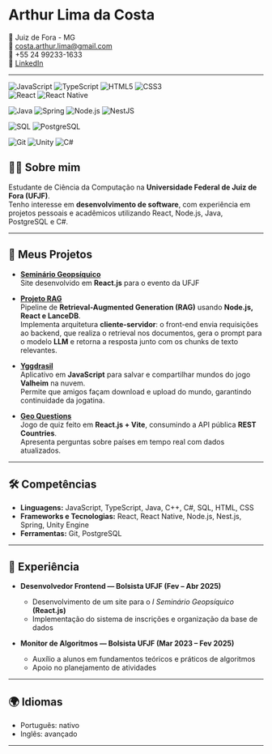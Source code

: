 # Arthur Lima da Costa

📍 Juiz de Fora - MG  
📧 costa.arthur.lima@gmail.com  
📱 +55 24 99233-1633  
🔗 [LinkedIn](https://www.linkedin.com/in/arthur-lima-da-costa-680790213/)

---
![JavaScript](https://img.shields.io/badge/JavaScript-F7DF1E?style=for-the-badge&logo=javascript&logoColor=black)
![TypeScript](https://img.shields.io/badge/TypeScript-3178C6?style=for-the-badge&logo=typescript&logoColor=white)
![HTML5](https://img.shields.io/badge/HTML5-E34F26?style=for-the-badge&logo=html5&logoColor=white)
![CSS3](https://img.shields.io/badge/CSS3-1572B6?style=for-the-badge&logo=css3&logoColor=white)  
![React](https://img.shields.io/badge/React-20232A?style=for-the-badge&logo=react&logoColor=61DAFB)
![React Native](https://img.shields.io/badge/React_Native-20232A?style=for-the-badge&logo=react&logoColor=61DAFB)

![Java](https://img.shields.io/badge/Java-ED8B00?style=for-the-badge&logo=openjdk&logoColor=white)
![Spring](https://img.shields.io/badge/Spring-6DB33F?style=for-the-badge&logo=spring&logoColor=white)
![Node.js](https://img.shields.io/badge/Node.js-339933?style=for-the-badge&logo=node.js&logoColor=white)
![NestJS](https://img.shields.io/badge/NestJS-E0234E?style=for-the-badge&logo=nestjs&logoColor=white)

![SQL](https://img.shields.io/badge/SQL-025E8C?style=for-the-badge&logo=database&logoColor=white)
![PostgreSQL](https://img.shields.io/badge/PostgreSQL-316192?style=for-the-badge&logo=postgresql&logoColor=white)

![Git](https://img.shields.io/badge/Git-F05032?style=for-the-badge&logo=git&logoColor=white)
![Unity](https://img.shields.io/badge/Unity-100000?style=for-the-badge&logo=unity&logoColor=white)
![C#](https://img.shields.io/badge/C%23-239120?style=for-the-badge&logo=c-sharp&logoColor=white)

## 👨‍💻 Sobre mim
Estudante de Ciência da Computação na **Universidade Federal de Juiz de Fora (UFJF)**.  
Tenho interesse em **desenvolvimento de software**, com experiência em projetos pessoais e acadêmicos utilizando React, Node.js, Java, PostgreSQL e C#.  

---
## 🚀 Meus Projetos

- [**Seminário Geopsíquico**](https://seminario-geopsiquico-ufjf.vercel.app/)  
  Site desenvolvido em **React.js** para o evento da UFJF

- [**Projeto RAG**](https://github.com/Arthur-lc/projeto-rag)  
  Pipeline de **Retrieval-Augmented Generation (RAG)** usando **Node.js, React e LanceDB**.  
  Implementa arquitetura **cliente-servidor**: o front-end envia requisições ao backend, que realiza o retrieval nos documentos, gera o prompt para o modelo **LLM** e retorna a resposta junto com os chunks de texto relevantes.  


- [**Yggdrasil**](https://github.com/Arthur-lc/yggdrasil)  
  Aplicativo em **JavaScript** para salvar e compartilhar mundos do jogo **Valheim** na nuvem.  
  Permite que amigos façam download e upload do mundo, garantindo continuidade da jogatina.  

- [**Geo Questions**](https://github.com/Arthur-lc/geo-questions)  
  Jogo de quiz feito em **React.js + Vite**, consumindo a API pública **REST Countries**.  
  Apresenta perguntas sobre países em tempo real com dados atualizados.
  
---

## 🛠️ Competências
- **Linguagens:** JavaScript, TypeScript, Java, C++, C#, SQL, HTML, CSS
- **Frameworks e Tecnologias:** React, React Native, Node.js, Nest.js, Spring, Unity Engine  
- **Ferramentas:** Git, PostgreSQL

---

## 💼 Experiência
- **Desenvolvedor Frontend — Bolsista UFJF (Fev – Abr 2025)**  
  - Desenvolvimento de um site para o *I Seminário Geopsíquico* **(React.js)**  
  - Implementação do sistema de inscrições e organização da base de dados  

- **Monitor de Algoritmos — Bolsista UFJF (Mar 2023 – Fev 2025)**  
  - Auxílio a alunos em fundamentos teóricos e práticos de algoritmos  
  - Apoio no planejamento de atividades  

---

## 🌍 Idiomas
- Português: nativo  
- Inglês: avançado  

---
